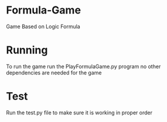 # Formula-Game
Game Based on Logic Formula
# Running
To run the game run the PlayFormulaGame.py program no other dependencies are needed for the game
# Test 
Run the test.py file to make sure it is working in proper order

